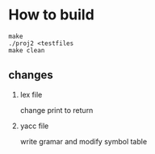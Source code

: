 # **How to build**
    make
    ./proj2 <testfiles
    make clean
## changes
1. lex file 

    change print to return

2. yacc file 

    write gramar and modify symbol table
